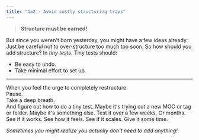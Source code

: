 ```yaml
---
title: "4a2 - Avoid costly structuring traps"
---
```

> **Structure must be earned!**

But since you weren't born yesterday, you might have a few ideas already. Just be careful not to over-structure too much too soon. So how should you add structure? In _tiny tests_. Tiny tests should:
- Be easy to undo.
- Take minimal effort to set up.

---
When you feel the urge to completely restructure.    
Pause.   
Take a deep breath.   
And figure out how to do a tiny test. Maybe it's trying out a new MOC or tag or folder. Maybe it's something else. Test it over a few weeks. Or months. See if it works. See how it feels. See if it scales. Give it some time.   
  
_Sometimes you might realize you actually don't need to add anything!_



